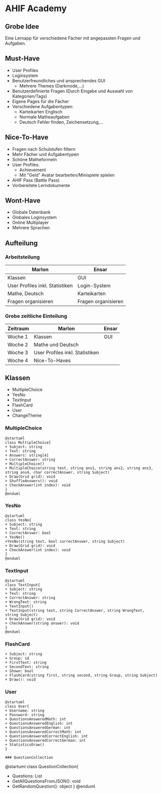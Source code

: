 # AHIF Academy

## Grobe Idee

Eine Lernapp für verschiedene Fächer mit angepassten Fragen und Aufgaben.

## Must-Have


- User Profiles
- Loginsystem
- Benutzerfreundliches und ansprechendes GUI
  - Mehrere Themes (Darkmode,...)
- Benutzerdefinierte Fragen (Durch Eingabe und Auswahl von Kategorien/Tags)
- Eigene Pages für die Fächer
- Verschiedene Aufgabentypen:
  - Karteikarten Englisch
  - Normale Matheaufgaben
  - Deutsch Fehler finden, Zeichensetzung,...


## Nice-To-Have

- Fragen nach Schulstufen filtern
- Mehr Fächer und Aufgabentypen
- Schöne Matheformeln
- User Profiles:
  - Achievement
  - Mit "Geld" Avatar bearbeiten/Minispiele spielen
- AHIF Pass (Battle Pass)
- Vorbereitete Lerndokumente

## Wont-Have

- Globale Datenbank
- Globales Loginsystem
- Online Multiplayer
- Mehrere Sprachen

## Aufteilung

### Arbeitsteilung

| Marlon                          | Ensar               |
| ------------------------------- | ------------------- |
| Klassen                         | GUI                 |
| User Profiles inkl. Statistiken | Login-System        |
| Mathe, Deutsch                  | Karteikarten        |
| Fragen organisieren             | Fragen organisieren |

### Grobe zeitliche Einteilung

| Zeitraum | Marlon                          | Ensar |
| -------- | ------------------------------- | ----- |
| Woche 1  | Klassen                         | GUI   |
| Woche 2  | Mathe und Deutsch               |       |
| Woche 3  | User Profiles inkl. Statistiken |       |
| Woche 4  | Nice-To-Haves                   |       |

## Klassen

- MultipleChoice
- YesNo 
- TextInput
- FlashCard
- User
- ChangeTheme

### MultipleChoice

```
@startuml
class MultipleChoice{
+ Subject: string
+ Text: string
+ Answers: string[4]
+ CorrectAnswer: string
+ MultipleChoice()
+ MultipleChoice(string text, string ans1, string ans2, string ans3, string ans4, char correctAnswer, string Subject)
+ Draw(Grid grid): void
+ ShuffleAnswers(): void
+ CheckAnswer(int index): void
}
@enduml
```

### YesNo

```
@startuml
class YesNo{
+ Subject: string
+ Text: string
+ CorrectAnswer: bool
+ YesNo()
+YesNo(string text, bool correctAnswer, string Subject)
+ Draw(Grid grid): void
+ CheckAnswer(int index): void
}
@enduml
```

### TextInput

```
@startuml
class TextInput{
+ Subject: string
+ Text: string
+ CorrectAnswer: string
+ WrongText: string
+ TextInput()
+ TextInput(string text, string CorrectAnswer, string WrongText, string Subject)
+ Draw(Grid grid): void
+ CheckAnswer(string answer): void
}
@enduml
```

### FlashCard

```
+ Subject: string
+ Group: id
+ FirstText: string
+ SecondText: string
+ Shown: bool
+ FlashCard(string first, string second, string Group, string Subject)
+ Draw(): void
```

### User

```
@startuml
class User{
+ Username: string
+ Password: string
+ QuestionsAnsweredMath: int
+ QuestionsAnsweredEnglish: int
+ QuestionsAnsweredGerman: int
+ QuestionsAnsweredCorrectMath: int
+ QuestionsAnsweredCorrectEnglish: int
+ QuestionsAnsweredCorrectGerman: int
+ StatisticsDraw()
}

### QuestionCollection
```
@startuml
class QuestionCollection{
+ Questions: List<Object>
+ GetAllQuestionsFromJSON(): void
+ GetRandomQuestion(): object
}
@enduml
```

